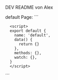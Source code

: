 DEV README von Alex

default Page:
´´´
      <template>
        <div>default</div>
      </template>

      <script>
      export default {
        name: 'default',
        data() {
          return {}
        },
        methods: {},
        watch: {},
      }
      </script>
      
´´´

